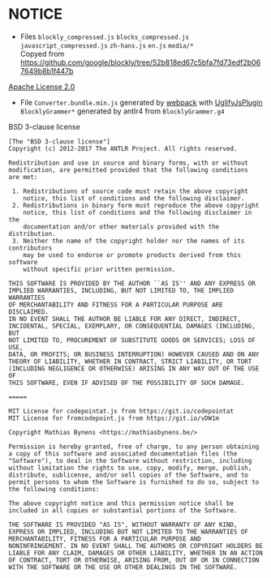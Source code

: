 # NOTICE
+ Files 
`blockly_compressed.js`
`blocks_compressed.js`
`javascript_compressed.js`
`zh-hans.js`
`en.js`
`media/*`  
Copyed from https://github.com/google/blockly/tree/52b818ed67c5bfa7fd73edf2b067649b8b1f447b  

[Apache License 2.0](./LICENSE)

+ File `Converter.bundle.min.js` generated by [webpack](https://github.com/webpack/webpack) with [UglifyJsPlugin](https://webpack.js.org/plugins/uglifyjs-webpack-plugin/)  
`BlocklyGrammer*` generated by antlr4 from `BlocklyGrammer.g4`

BSD 3-clause license  

```
[The "BSD 3-clause license"]
Copyright (c) 2012-2017 The ANTLR Project. All rights reserved.

Redistribution and use in source and binary forms, with or without
modification, are permitted provided that the following conditions
are met:

 1. Redistributions of source code must retain the above copyright
    notice, this list of conditions and the following disclaimer.
 2. Redistributions in binary form must reproduce the above copyright
    notice, this list of conditions and the following disclaimer in the
    documentation and/or other materials provided with the distribution.
 3. Neither the name of the copyright holder nor the names of its contributors
    may be used to endorse or promote products derived from this software
    without specific prior written permission.

THIS SOFTWARE IS PROVIDED BY THE AUTHOR ``AS IS'' AND ANY EXPRESS OR
IMPLIED WARRANTIES, INCLUDING, BUT NOT LIMITED TO, THE IMPLIED WARRANTIES
OF MERCHANTABILITY AND FITNESS FOR A PARTICULAR PURPOSE ARE DISCLAIMED.
IN NO EVENT SHALL THE AUTHOR BE LIABLE FOR ANY DIRECT, INDIRECT,
INCIDENTAL, SPECIAL, EXEMPLARY, OR CONSEQUENTIAL DAMAGES (INCLUDING, BUT
NOT LIMITED TO, PROCUREMENT OF SUBSTITUTE GOODS OR SERVICES; LOSS OF USE,
DATA, OR PROFITS; OR BUSINESS INTERRUPTION) HOWEVER CAUSED AND ON ANY
THEORY OF LIABILITY, WHETHER IN CONTRACT, STRICT LIABILITY, OR TORT
(INCLUDING NEGLIGENCE OR OTHERWISE) ARISING IN ANY WAY OUT OF THE USE OF
THIS SOFTWARE, EVEN IF ADVISED OF THE POSSIBILITY OF SUCH DAMAGE.

=====

MIT License for codepointat.js from https://git.io/codepointat
MIT License for fromcodepoint.js from https://git.io/vDW1m

Copyright Mathias Bynens <https://mathiasbynens.be/>

Permission is hereby granted, free of charge, to any person obtaining
a copy of this software and associated documentation files (the
"Software"), to deal in the Software without restriction, including
without limitation the rights to use, copy, modify, merge, publish,
distribute, sublicense, and/or sell copies of the Software, and to
permit persons to whom the Software is furnished to do so, subject to
the following conditions:

The above copyright notice and this permission notice shall be
included in all copies or substantial portions of the Software.

THE SOFTWARE IS PROVIDED "AS IS", WITHOUT WARRANTY OF ANY KIND,
EXPRESS OR IMPLIED, INCLUDING BUT NOT LIMITED TO THE WARRANTIES OF
MERCHANTABILITY, FITNESS FOR A PARTICULAR PURPOSE AND
NONINFRINGEMENT. IN NO EVENT SHALL THE AUTHORS OR COPYRIGHT HOLDERS BE
LIABLE FOR ANY CLAIM, DAMAGES OR OTHER LIABILITY, WHETHER IN AN ACTION
OF CONTRACT, TORT OR OTHERWISE, ARISING FROM, OUT OF OR IN CONNECTION
WITH THE SOFTWARE OR THE USE OR OTHER DEALINGS IN THE SOFTWARE.
```

